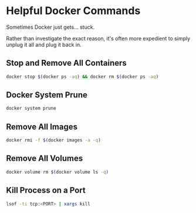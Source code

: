 # Helpful Docker Commands

Sometimes Docker just gets... stuck. 

Rather than investigate the exact reason, it's often more expedient to simply unplug it all and plug it back in.

## Stop and Remove All Containers

```bash
docker stop $(docker ps -aq) && docker rm $(docker ps -aq)
```

## Docker System Prune

```bash
docker system prune
```

## Remove All Images

```bash
docker rmi -f $(docker images -a -q)
```

## Remove All Volumes

```bash
docker volume rm $(docker volume ls -q)
```

## Kill Process on a Port

```bash
lsof -ti tcp:<PORT> | xargs kill
```
